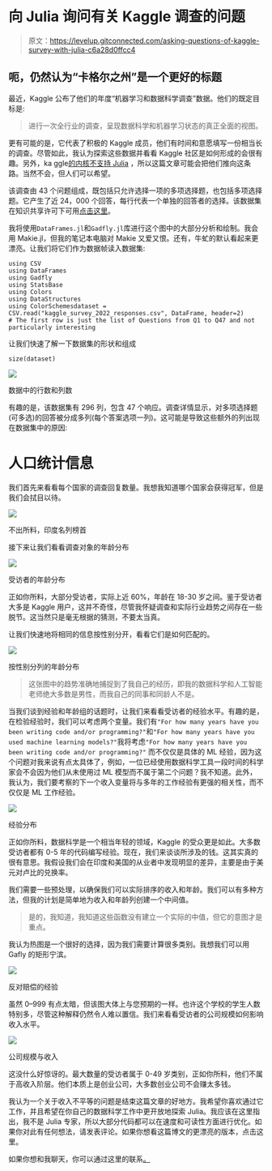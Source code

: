 # 向 Julia 询问有关 Kaggle 调查的问题

> 原文：<https://levelup.gitconnected.com/asking-questions-of-kaggle-survey-with-julia-c6a28d0ffcc4>

## 呃，仍然认为“卡格尔之州”是一个更好的标题

最近，Kaggle 公布了他们的年度“机器学习和数据科学调查”数据。他们的既定目标是:

> 进行一次全行业的调查，呈现数据科学和机器学习状态的真正全面的视图。

更有可能的是，它代表了积极的 Kaggle 成员，他们有时间和意愿填写一份相当长的调查。尽管如此，我认为探索这些数据并看看 Kaggle 社区是如何形成的会很有趣。另外，ka ggle[的内核不支持 Julia](https://www.kaggle.com/product-feedback/83644) ，所以这篇文章可能会把他们推向这条路。当然不会，但人们可以希望。

该调查由 43 个问题组成，既包括只允许选择一项的多项选择题，也包括多项选择题。它产生了近 24，000 个回答，每行代表一个单独的回答者的选择。该数据集在知识共享许可下可用[点击这里](https://www.kaggle.com/competitions/kaggle-survey-2022/data)。

我将使用`DataFrames.jl`和`Gadfly.jl`库进行这个图中的大部分分析和绘制。我会用 Makie.jl，但我的笔记本电脑对 Makie 又爱又恨。还有，牛虻的默认看起来更漂亮。让我们将它们作为数据帧读入数据集:

```
using CSV
using DataFrames
using Gadfly
using StatsBase
using Colors
using DataStructures
using ColorSchemesdataset = CSV.read("kaggle_survey_2022_responses.csv", DataFrame, header=2)
# The first row is just the list of Questions from Q1 to Q47 and not particularly interesting
```

让我们快速了解一下数据集的形状和组成

```
size(dataset)
```

![](img/ced0c3429ff78215662119161201fda8.png)

数据中的行数和列数

有趣的是，该数据集有 296 列，包含 47 个响应。调查详情显示，对多项选择题
(可多选)的回答被分成多列(每个答案选项一列)。这可能是导致这些额外的列出现在数据集中的原因:

# 人口统计信息

我们首先来看看每个国家的调查回复数量。我想我知道哪个国家会获得冠军，但是我们会拭目以待。

![](img/50f449075c0bbf4b004b5afbd89541c2.png)

不出所料，印度名列榜首

接下来让我们看看调查对象的年龄分布

![](img/bbff6dff30d10cec60bb84ef3e1e78e8.png)

受访者的年龄分布

正如你所料，大部分受访者，实际上近 60%，年龄在 18-30 岁之间。鉴于受访者大多是 Kaggle 用户，这并不奇怪，尽管我怀疑调查和实际行业趋势之间存在一些脱节。这当然只是毫无根据的猜测，不要太当真。

让我们快速地将相同的信息按性别分开，看看它们是如何匹配的。

![](img/554a66bbea11a17f024d9aa8fdb80f89.png)

按性别分列的年龄分布

> 这张图中的趋势准确地捕捉到了我自己的经历，即我的数据科学和人工智能老师绝大多数是男性，而我自己的同事和同龄人不是。

当我们谈到经验和年龄组的话题时，让我们来看看受访者的经验水平。有趣的是，在检验经验时，我们可以考虑两个变量。我们有`"For how many years have you been writing code and/or programming?"`和`"For how many years have you used machine learning models?"`我将考虑`"For how many years have you been writing code and/or programming?"` 而不仅仅是具体的 ML 经验，因为这个问题对我来说有点太具体了，例如，一位已经使用数据科学工具一段时间的科学家会不会因为他们从未使用过 ML 模型而不属于第二个问题？我不知道。此外，我认为，我们要考察的下一个收入变量将与多年的工作经验有更强的相关性，而不仅仅是 ML 工作经验。

![](img/ba926e513fceee7b8c0dc8d7f6dd195e.png)

经验分布

正如你所料，数据科学是一个相当年轻的领域，Kaggle 的受众更是如此。大多数受访者都有 0-5 年的代码编写经验。现在，我们来谈谈所涉及的钱。这其实真的很有意思。我假设我们会在印度和美国的从业者中发现明显的差异，主要是由于美元对卢比的兑换率。

我们需要一些预处理，以确保我们可以实际排序的收入和年龄。我们可以有多种方法，但我的计划是简单地为收入和年龄列创建一个中间值。

> 是的，我知道，我知道这些函数没有建立一个实际的中值，但它的意图才是重点。

我认为热图是一个很好的选择，因为我们需要计算很多类别。我想我们可以用 Gafly 的矩形宁滨。

![](img/96b3647dbbc3d5840d60648e324f2ec4.png)

反对赔偿的经验

虽然 0–999 有点太暗，但该图大体上与您预期的一样。也许这个学校的学生人数特别多，尽管这种解释仍然令人难以置信。我们来看看受访者的公司规模如何影响收入水平。

![](img/e86339ae99640e176c808d920941f1ff.png)

公司规模与收入

这没什么好惊讶的。最大数量的受访者属于 0-49 岁类别，正如你所料，他们不属于高收入阶层。他们本质上是创业公司，大多数创业公司不会赚太多钱。

我认为一个关于收入不平等的问题是结束这篇文章的好地方。我希望你喜欢通过它工作，并且希望在你自己的数据科学工作中更开放地探索 Julia。我应该在这里指出，我不是 Julia 专家，所以大部分代码都可以在速度和可读性方面进行优化。如果你对此有任何想法，请发表评论。如果你想看这篇博文的更漂亮的版本，点击这里。

如果你想和我聊天，你可以通过这里的联系[。](https://www.linkedin.com/in/anup-joseph/)